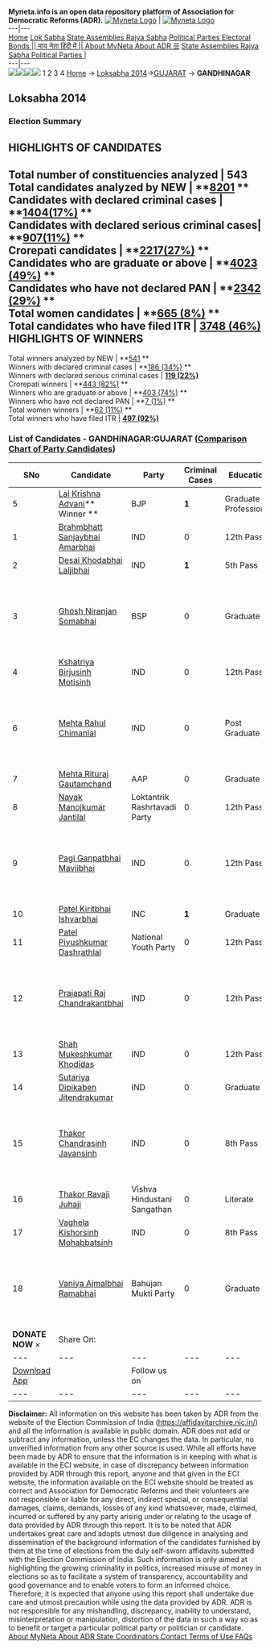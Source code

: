 **Myneta.info is an open data repository platform of Association for Democratic Reforms (ADR).**
[![Myneta Logo](https://www.myneta.info/lib/img/myneta-logo.png)](https://www.myneta.info/) | [![Myneta Logo](https://www.myneta.info/lib/img/adr-logo.png)](https://adrindia.org)  
---|---  
[Home](https://www.myneta.info/) [Lok Sabha](https://www.myneta.info/#ls "Lok Sabha") [ State Assemblies ](https://www.myneta.info/#sa "State Assemblies") [Rajya Sabha](https://www.myneta.info/#rs "Rajya Sabha") [Political Parties ](https://www.myneta.info/party "Political Parties") [ Electoral Bonds ](https://www.myneta.info/electoral_bonds "Electoral Bonds") [ || माय नेता हिंदी में || ](https://translate.google.co.in/translate?prev=hp&hl=en&js=y&u=www.myneta.info&sl=en&tl=hi&history_state0=) [ About MyNeta ](https://adrindia.org/content/about-myneta) [ About ADR ](https://adrindia.org/about-adr/who-we-are) [☰](javascript:void\(0\))
[ State Assemblies ](https://www.myneta.info/#sa "State Assemblies") [ Rajya Sabha ](https://www.myneta.info/#rs "Rajya Sabha") [ Political Parties ](https://www.myneta.info/party "Political Parties")
|   
---|---  
![](https://www.myneta.info/lib/img/banner/banner-1.png)![](https://www.myneta.info/lib/img/banner/banner-2.png)![](https://www.myneta.info/lib/img/banner/banner-3.png)![](https://www.myneta.info/lib/img/banner/banner-4.png)
1  2  3  4 
[Home](https://www.myneta.info/) → [Loksabha 2014](https://www.myneta.info/ls2014/)→[GUJARAT](https://www.myneta.info/ls2014/index.php?action=show_constituencies&state_id=6) → **GANDHINAGAR**
### 
## Loksabha 2014
###  Election Summary 
HIGHLIGHTS OF CANDIDATES  
---  
Total number of constituencies analyzed |  543   
Total candidates analyzed by NEW | **[8201](https://www.myneta.info/ls2014/index.php?action=summary&subAction=candidates_analyzed&sort=candidate#summary) **  
Candidates with declared criminal cases | **[1404(17%)](https://www.myneta.info/ls2014/index.php?action=summary&subAction=crime&sort=candidate#summary) **  
Candidates with declared serious criminal cases| **[907(11%)](https://www.myneta.info/ls2014/index.php?action=summary&subAction=serious_crime&sort=candidate#summary) **  
Crorepati candidates | **[2217(27%)](https://www.myneta.info/ls2014/index.php?action=summary&subAction=crorepati&sort=candidate#summary) **  
Candidates who are graduate or above | **[4023 (49%)](https://www.myneta.info/ls2014/index.php?action=summary&subAction=education&sort=candidate#summary) **  
Candidates who have not declared PAN | **[2342 (29%)](https://www.myneta.info/ls2014/index.php?action=summary&subAction=without_pan&sort=candidate#summary) **  
Total women candidates | **[665 (8%)](https://www.myneta.info/ls2014/index.php?action=summary&subAction=women_candidate&sort=candidate#summary) **  
Total candidates who have filed ITR | [**3748 (46%)**](https://www.myneta.info/ls2014/index.php?action=summary&subAction=filed_itr&sort=candidate#summary)  
HIGHLIGHTS OF WINNERS  
---  
Total winners analyzed by NEW | **[541](https://www.myneta.info/ls2014/index.php?action=summary&subAction=winner_analyzed&sort=candidate#summary) **  
Winners with declared criminal cases | **[186 (34%)](https://www.myneta.info/ls2014/index.php?action=summary&subAction=winner_crime&sort=candidate#summary) **  
Winners with declared serious criminal cases | **[119 (22%)](https://www.myneta.info/ls2014/index.php?action=summary&subAction=winner_serious_crime&sort=candidate#summary)**  
Crorepati winners | **[443 (82%)](https://www.myneta.info/ls2014/index.php?action=summary&subAction=winner_crorepati&sort=candidate#summary) **  
Winners who are graduate or above | **[403 (74%)](https://www.myneta.info/ls2014/index.php?action=summary&subAction=winner_education&sort=candidate#summary) **  
Winners who have not declared PAN | **[7 (1%)](https://www.myneta.info/ls2014/index.php?action=summary&subAction=winner_without_pan&sort=candidate#summary) **  
Total women winners | **[62 (11%)](https://www.myneta.info/ls2014/index.php?action=summary&subAction=winner_women&sort=candidate#summary) **  
Total winners who have filed ITR | [**497 (92%)**](https://www.myneta.info/ls2014/index.php?action=summary&subAction=winner_filed_itr&sort=candidate#summary)  
### List of Candidates - GANDHINAGAR:GUJARAT ([Comparison Chart of Party Candidates](https://www.myneta.info/ls2014/comparisonchart.php?constituency_id=271))
SNo | Candidate| Party| Criminal Cases| Education| Age| Total Assets| Liabilities  
---|---|---|---|---|---|---|---  
5  | [Lal Krishna Advani](https://www.myneta.info/ls2014/candidate.php?candidate_id=4596)** Winner ** | BJP | **1** | Graduate Professional| 86 | Rs 7,59,15,276 ~ 7 Crore+ | Rs 0 ~   
1  | [Brahmbhatt Sanjaybhai Amarbhai](https://www.myneta.info/ls2014/candidate.php?candidate_id=4597) | IND | 0 | 12th Pass| 43 | Rs 8,22,729 ~ 8 Lacs+ | Rs 0 ~   
2  | [Desai Khodabhai Laljibhai](https://www.myneta.info/ls2014/candidate.php?candidate_id=7338) | IND | **1** | 5th Pass| 47 | Rs 5,02,58,019 ~ 5 Crore+ | Rs 0 ~   
3  | [Ghosh Niranjan Somabhai](https://www.myneta.info/ls2014/candidate.php?candidate_id=4591) | BSP | 0 | Graduate| 63 | ![](https://myneta.info/image_v2.php?myneta_folder=ls2014&candidate_id=4591&col=ta) | ![](https://myneta.info/image_v2.php?myneta_folder=ls2014&candidate_id=4591&col=lia)  
4  | [Kshatriya Birjusinh Motisinh](https://www.myneta.info/ls2014/candidate.php?candidate_id=5322) | IND | 0 | 12th Pass| 33 | Rs 1,15,000 ~ 1 Lacs+ | Rs 0 ~   
6  | [Mehta Rahul Chimanlal](https://www.myneta.info/ls2014/candidate.php?candidate_id=5326) | IND | 0 | Post Graduate| 45 | ![](https://myneta.info/image_v2.php?myneta_folder=ls2014&candidate_id=5326&col=ta) | ![](https://myneta.info/image_v2.php?myneta_folder=ls2014&candidate_id=5326&col=lia)  
7  | [Mehta Rituraj Gautamchand](https://www.myneta.info/ls2014/candidate.php?candidate_id=5325) | AAP | 0 | Graduate| 47 | Rs 25,79,90,872 ~ 25 Crore+ | Rs 18,55,65,236 ~ 18 Crore+  
8  | [Nayak Manojkumar Jantilal](https://www.myneta.info/ls2014/candidate.php?candidate_id=5323) | Loktantrik Rashrtavadi Party | 0 | 12th Pass| 34 | Rs 1,86,000 ~ 1 Lacs+ | Rs 0 ~   
9  | [Pagi Ganpatbhai Mavjibhai](https://www.myneta.info/ls2014/candidate.php?candidate_id=4593) | IND | 0 | 12th Pass| 46 | ![](https://myneta.info/image_v2.php?myneta_folder=ls2014&candidate_id=4593&col=ta) | ![](https://myneta.info/image_v2.php?myneta_folder=ls2014&candidate_id=4593&col=lia)  
10  | [Patel Kiritbhai Ishvarbhai](https://www.myneta.info/ls2014/candidate.php?candidate_id=5327) | INC | **1** | Graduate| 56 | Rs 3,56,74,384 ~ 3 Crore+ | Rs 31,30,000 ~ 31 Lacs+  
11  | [Patel Piyushkumar Dashrathlal](https://www.myneta.info/ls2014/candidate.php?candidate_id=5324) | National Youth Party | 0 | 12th Pass| 26 | Rs 2,06,000 ~ 2 Lacs+ | Rs 0 ~   
12  | [Prajapati Raj Chandrakantbhai](https://www.myneta.info/ls2014/candidate.php?candidate_id=4590) | IND | 0 | 12th Pass| 43 | ![](https://myneta.info/image_v2.php?myneta_folder=ls2014&candidate_id=4590&col=ta) | ![](https://myneta.info/image_v2.php?myneta_folder=ls2014&candidate_id=4590&col=lia)  
13  | [Shah Mukeshkumar Khodidas](https://www.myneta.info/ls2014/candidate.php?candidate_id=7339) | IND | 0 | 12th Pass| 37 | Rs 15,50,000 ~ 15 Lacs+ | Rs 55,000 ~ 55 Thou+  
14  | [Sutariya Dipikaben Jitendrakumar](https://www.myneta.info/ls2014/candidate.php?candidate_id=7336) | IND | 0 | Graduate| 45 | Rs 6,43,369 ~ 6 Lacs+ | Rs 0 ~   
15  | [Thakor Chandrasinh Javansinh](https://www.myneta.info/ls2014/candidate.php?candidate_id=4594) | IND | 0 | 8th Pass| 50 | ![](https://myneta.info/image_v2.php?myneta_folder=ls2014&candidate_id=4594&col=ta) | ![](https://myneta.info/image_v2.php?myneta_folder=ls2014&candidate_id=4594&col=lia)  
16  | [Thakor Ravaji Juhaji](https://www.myneta.info/ls2014/candidate.php?candidate_id=4595) | Vishva Hindustani Sangathan | 0 | Literate| 46 | Rs 34,16,000 ~ 34 Lacs+ | Rs 0 ~   
17  | [Vaghela Kishorsinh Mohabbatsinh](https://www.myneta.info/ls2014/candidate.php?candidate_id=7340) | IND | 0 | 8th Pass| 49 | Rs 6,35,850 ~ 6 Lacs+ | Rs 1,25,000 ~ 1 Lacs+  
18  | [Vaniya Ajmalbhai Ramabhai](https://www.myneta.info/ls2014/candidate.php?candidate_id=5328) | Bahujan Mukti Party | 0 | Graduate| 63 | ![](https://myneta.info/image_v2.php?myneta_folder=ls2014&candidate_id=5328&col=ta) | ![](https://myneta.info/image_v2.php?myneta_folder=ls2014&candidate_id=5328&col=lia)  
|  **DONATE NOW** × |  Share On:  | [](https://api.whatsapp.com/send?text=https%3A%2F%2Fmyneta.info%2Fpunjab2022%2Findex.php%3Faction%3Dshow_constituencies%26state_id%3D19) | [](https://www.facebook.com/sharer/sharer.php?u=https%3A%2F%2Fmyneta.info%2Fpunjab2022%2Findex.php%3Faction%3Dshow_constituencies%26state_id%3D19) | [](https://twitter.com/share?url=https%3A%2F%2Fmyneta.info%2Fpunjab2022%2Findex.php%3Faction%3Dshow_constituencies%26state_id%3D19)  
---|---|---|---|---  
| [ Download App ](https://play.google.com/store/apps/details?id=com.webrosoft.myneta1&pcampaignid=pcampaignidMKT-Other-global-all-co-prtnr-py-PartBadge-Mar2515-1) | [](https://play.google.com/store/apps/details?id=com.webrosoft.myneta1&pcampaignid=pcampaignidMKT-Other-global-all-co-prtnr-py-PartBadge-Mar2515-1) |  Follow us on  | [](https://www.facebook.com/adrindia.org/) | [](https://twitter.com/adrspeaks) | [](https://groups.google.com/g/national-election-watch?hl=en&pli=1) | [](https://www.instagram.com/adrspeaks/) | [](https://www.youtube.com/user/adrspeaks) | [](https://sharechat.com/profile/adrspeaks)  
---|---|---|---|---|---|---|---|---  
**Disclaimer:** All information on this website has been taken by ADR from the website of the Election Commission of India (https://affidavitarchive.nic.in/) and all the information is available in public domain. ADR does not add or subtract any information, unless the EC changes the data. In particular, no unverified information from any other source is used. While all efforts have been made by ADR to ensure that the information is in keeping with what is available in the ECI website, in case of discrepancy between information provided by ADR through this report, anyone and that given in the ECI website, the information available on the ECI website should be treated as correct and Association for Democratic Reforms and their volunteers are not responsible or liable for any direct, indirect special, or consequential damages, claims, demands, losses of any kind whatsoever, made, claimed, incurred or suffered by any party arising under or relating to the usage of data provided by ADR through this report. It is to be noted that ADR undertakes great care and adopts utmost due diligence in analysing and dissemination of the background information of the candidates furnished by them at the time of elections from the duly self-sworn affidavits submitted with the Election Commission of India. Such information is only aimed at highlighting the growing criminality in politics, increased misuse of money in elections so as to facilitate a system of transparency, accountability and good governance and to enable voters to form an informed choice. Therefore, it is expected that anyone using this report shall undertake due care and utmost precaution while using the data provided by ADR. ADR is not responsible for any mishandling, discrepancy, inability to understand, misinterpretation or manipulation, distortion of the data in such a way so as to benefit or target a particular political party or politician or candidate. 
[ About MyNeta ](https://adrindia.org/content/about-myneta) [ About ADR ](https://adrindia.org/about-adr/who-we-are) [ State Coordinators ](https://adrindia.org/about-adr/state-coordinators) [ Contact ](https://adrindia.org/contact-us) [ Terms of Use ](https://adrindia.org/content/adr-terms-use) [ FAQs ](https://adrindia.org/content/faqs)
